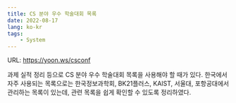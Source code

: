 ```yaml
---
title: CS 분야 우수 학술대회 목록
date: 2022-08-17
lang: ko-kr
tags:
    - System
---
```


URL: <https://yoon.ws/csconf>

과제 실적 정리 등으로 CS 분야 우수 학술대회 목록을 사용해야 할 때가 있다.
한국에서 자주 사용되는 목록으로는 한국정보과학회, BK21플러스, KAIST, 서울대, 포항공대에서 관리하는 목록이 있는데,
관련 목록을 쉽게 확인할 수 있도록 정리하였다.
